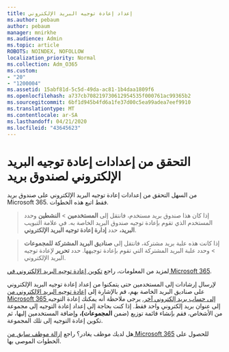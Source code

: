 ```yaml
---
title: إعداد إعادة توجيه البريد الإلكتروني
ms.author: pebaum
author: pebaum
manager: mnirkhe
ms.audience: Admin
ms.topic: article
ROBOTS: NOINDEX, NOFOLLOW
localization_priority: Normal
ms.collection: Adm_O365
ms.custom:
- "20"
- "1200004"
ms.assetid: 15abf81d-5c5d-49da-ac81-1b4daa1809f6
ms.openlocfilehash: a737cb708219730612954535f000761ac99365b2
ms.sourcegitcommit: 6bf1d945b4fd6a1fe37d00c5ea99adea7eef9910
ms.translationtype: MT
ms.contentlocale: ar-SA
ms.lasthandoff: 04/21/2020
ms.locfileid: "43645623"
---
```

# <a name="check-the-email-forwarding-settings-for-a-mailbox"></a>التحقق من إعدادات إعادة توجيه البريد الإلكتروني لصندوق بريد

من السهل التحقق من إعدادات إعادة توجيه البريد الإلكتروني على صندوق بريد Microsoft 365. فقط اتبع هذه الخطوات.
  
> إذا كان هذا صندوق بريد مستخدم، فانتقل إلى **المستخدمين** \> **النشطين** وحدد المستخدم الذي تقوم بإعادة توجيه صندوق البريد الخاصة به. في علامة التبويب **البريد،** حدد **إدارة إعادة توجيه البريد الإلكتروني**.

> إذا كانت هذه علبة بريد مشتركة، فانتقل إلى **صناديق البريد المشتركة** **للمجموعات** \> وحدد علبة البريد المشتركة التي تقوم بإعادة توجيهها. حدد **تحرير** لإعادة توجيه البريد الإلكتروني.

لمزيد من المعلومات، راجع [تكوين إعادة توجيه البريد الإلكتروني في Microsoft 365](https://docs.microsoft.com/office365/admin/email/configure-email-forwarding).
  
لإرسال إرشادات إلى المستخدمين حتى يتمكنوا من إعداد إعادة توجيه البريد الإلكتروني على صناديق البريد الخاصة بهم، قم بالإشارة إلى [إعادة توجيه البريد الإلكتروني من Microsoft 365 إلى حساب بريد إلكتروني آخر.](https://support.office.com/article/Forward-email-from-Office-365-to-another-email-account-1ed4ee1e-74f8-4f53-a174-86b748ff6a0e) يرجى ملاحظة أنه يمكنك إعادة التوجيه إلى عنوان بريد إلكتروني واحد فقط. إذا كنت بحاجة إلى إعداد إعادة التوجيه إلى مجموعة من الأشخاص، فقم بإنشاء قائمة توزيع (ضمن **المجموعات)،** وإضافة المستخدمين إليها، ثم تكوين إعادة التوجيه إلى تلك المجموعة.
  
هل لديك موظف يغادر؟ راجع [إزالة موظف سابق من Microsoft 365](https://docs.microsoft.com/office365/admin/add-users/remove-former-employee) للحصول على الخطوات الموصى بها.